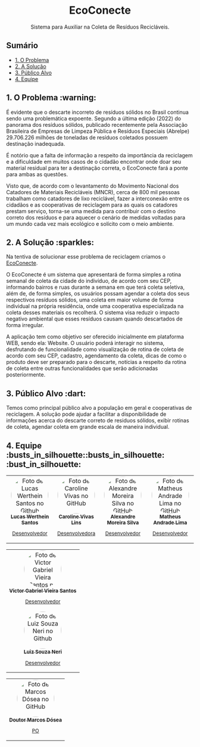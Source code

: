 <div align="center">

# EcoConecte
<p>Sistema para Auxiliar na Coleta de Resíduos Recicláveis.</p>  
  
</div>
  


## Sumário
  <ul id="nav" >
    <li><a href="#problema">1. O Problema</a></li>
    <li><a href="#solucao">2. A Solução</a></li>
    <li><a href="#publico">3. Público Alvo</a></li>
    <li><a href="#equipe">4. Equipe</a></li>
  </ul>

<h2 id="problema">1. O Problema :warning:</h2>
  
  <p>É evidente que o descarte incorreto de resíduos sólidos no Brasil continua sendo uma problemática expoente. Segundo a última edição (2022) do panorama dos resíduos sólidos, publicado recentemente pela Associação Brasileira de Empresas de Limpeza Pública e Resíduos Especiais (Abrelpe) 29.706.226 milhões de toneladas de resíduos coletados possuem destinação inadequada. </p>
  <p>É notório que a falta de informação a respeito da importância da reciclagem e a dificuldade em muitos casos de o cidadão encontrar onde doar seu material residual para ter a destinação correta, o EcoConecte fará a ponte para ambas as questões. </p>
  <p>Visto que, de acordo com o levantamento do Movimento Nacional dos Catadores de Materiais Recicláveis (MNCR), cerca de 800 mil pessoas trabalham como catadores de lixo reciclável, fazer a interconexão entre os cidadãos e as cooperativas de reciclagem para as quais os catadores prestam serviço, torna-se uma medida para contribuir com o destino correto dos resíduos e para aquecer o cenário de medidas voltadas para um mundo cada vez mais ecológico e solícito com o meio ambiente.</p>

<h2 id="solucao">2. A Solução :sparkles:</h2>
  
  <p>Na tentiva de solucionar esse problema de reciclagem criamos o <a href="https://github.com/marcosdosea/EcoConecte" >EcoConecte</a>. </p>
  <p>O EcoConecte é um sistema que apresentará de forma simples a rotina semanal de coleta da cidade do indivíduo, de acordo com seu CEP, informando bairros e ruas durante a semana em que terá coleta seletiva, além de, de forma simples, os usuários possam agendar a coleta dos seus respectivos resíduos sólidos, uma coleta em maior volume de forma individual na própria residência, onde uma cooperativa especializada na coleta desses materiais os recolherá. O sistema visa reduzir o impacto negativo ambiental que esses resíduos causam quando descartados de forma irregular.</p>
  <p>A aplicação tem como objetivo ser oferecido inicialmente em plataforma WEB, sendo ela: Website. O usuário poderá interagir no sistema, desfrutando de funcionalidade como visualização de rotina de coleta de acordo com seu CEP, cadastro, agendamento da coleta, dicas de como o produto deve ser preparado para o descarte, notícias a respeito da rotina de coleta entre outras funcionalidades que serão adicionadas posteriormente.</p>

 <h2 id="publico">3. Público Alvo :dart:</h2>
  
  <p>Temos como principal público alvo a população em geral e cooperativas de reciclagem. A solução pode ajudar a facilitar a disponibilidade de informações acerca do descarte correto de residuos sólidos, exibir rotinas de coleta, agendar coleta em grande escala de maneira individual.</p>
  
  <h2 id="equipe">4. Equipe :busts_in_silhouette::busts_in_silhouette: :bust_in_silhouette:</h2>

  <table align="center">
  <tr>
    <td align="center">
      <a href="https://github.com/Wertheins" target="_blank">
        <img style="border-radius:100px;" src="https://avatars.githubusercontent.com/u/105745101?v=4" width="100px;" alt="Foto de Lucas Werthein Santos no Github"/><br>
        <sub>
          <b>Lucas Werthein Santos </b>
          <p>Desenvolvedor</p>
        </sub>
      </a>
    </td>
    <td align="center">
      <a href="https://github.com/carolvlins" target="_blank">
        <img style="border-radius:100px;" src="https://avatars.githubusercontent.com/u/82815635?v=4"  width="100px;" alt="Foto de Caroline Vivas no GitHub"/><br>
        <sub>
          <b>Caroline Vivas Lins</b>
          <p>Desenvolvedora</p>
        </sub>
      </a>
    </td>
    <td align="center">
      <a href="https://github.com/Allmrs" target="_blank">
        <img style="border-radius:100px;" src="https://avatars.githubusercontent.com/u/113375771?v=4" target="_blank"  width="100px;" alt="Foto de Alexandre Moreira Silva no GitHub"/><br>
        <sub>
          <b>Alexandre Moreira Silva</b>
          <p>Desenvolvedor</p>
        </sub>
      </a>
    </td>
    <td align="center" >
      <a href="https://github.com/MtheusAL" target="_blank">
        <img style="border-radius:100px;" src="https://avatars.githubusercontent.com/u/151188533?v=4" target="_blank"  width="100px;" alt="Foto de Matheus Andrade Lima no GitHub"/><br>
        <sub>
          <b>Matheus Andrade Lima</b>
          <p>Desenvolvedor</p>
        </sub>
      </a>
    </td>
     <table align="center">
  <tr>
    <td align="center">
      <a href="https://github.com/victorgabrielvieiraa" target="_blank">
        <img style="border-radius:100px;" src="https://avatars.githubusercontent.com/u/88777214?v=4" width="100px;" alt="Foto de Victor Gabriel Vieira Santos no Github"/><br>
        <sub>
          <b>Victor Gabriel Vieira Santos </b>
          <p>Desenvolvedor</p>
        </sub>
      </a>
    </td>
  </tr>
        <tr>
    <td align="center">
      <a href="https://github.com/LuizSouzaNeri" target="_blank">
        <img style="border-radius:100px;" src="https://avatars.githubusercontent.com/u/7561844?v=4" width="100px;" alt="Foto de Luiz Souza Neri no Github"/><br>
        <sub>
          <b>Luiz Souza Neri </b>
          <p>Desenvolvedor</p>
        </sub>
      </a>
    </td>
  </tr>
</table>
<table align="center">
  <tr>
    <td align="center">
      <a href="https://github.com/marcosdosea" target="_blank">
        <img style="border-radius:100px;" src="https://avatars.githubusercontent.com/u/7799935?v=4" target="_blank" width="100px;" alt="Foto de Marcos Dósea no GitHub"/><br>
        <sub>
          <b>Doutor Marcos Dósea</b>
          <p>PO</p>
        </sub>
      </a>
    </td>
   </tr>
</table>
  
